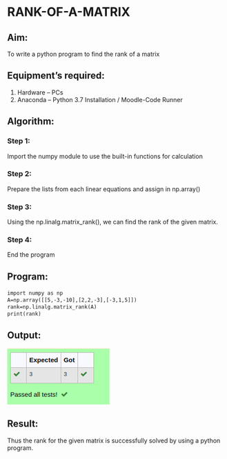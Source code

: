 # RANK-OF-A-MATRIX
## Aim:
To write a python program to find the rank of a matrix
## Equipment’s required:
1. 	Hardware – PCs
2. 	Anaconda – Python 3.7 Installation / Moodle-Code Runner
## Algorithm:
### Step 1: 
Import the numpy module to use the built-in functions for calculation
### Step 2: 
Prepare the lists from each linear equations and assign in np.array()
### Step 3: 
Using the np.linalg.matrix_rank(), we can find the rank of the given matrix.
### Step 4: 
End the program
## Program:
```
import numpy as np
A=np.array([[5,-3,-10],[2,2,-3],[-3,1,5]])
rank=np.linalg.matrix_rank(A)
print(rank)
```
## Output:
![output](ex02output.png)
## Result:
Thus the rank for the given matrix is successfully solved by  using a python program.

